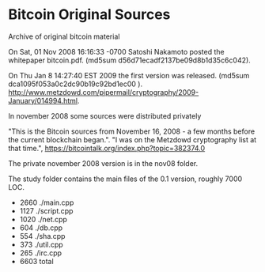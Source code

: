 # Bitcoin Original Sources

Archive of original bitcoin material

On Sat, 01 Nov 2008 16:16:33 -0700 Satoshi Nakamoto posted the whitepaper bitcoin.pdf. (md5sum d56d71ecadf2137be09d8b1d35c6c042).

On Thu Jan 8 14:27:40 EST 2009 the first version was released. (md5sum dca1095f053a0c2dc90b19c92bd1ec00 ). http://www.metzdowd.com/pipermail/cryptography/2009-January/014994.html.

In november 2008 some sources were distributed privately

"This is the Bitcoin sources from November 16, 2008 - a few months before the current blockchain began.". "I was on the Metzdowd cryptography list at that time.", https://bitcointalk.org/index.php?topic=382374.0 

The private november 2008 version is in the nov08 folder.

The study folder contains the main files of the 0.1 version, roughly 7000 LOC.

*  2660 ./main.cpp
*  1127 ./script.cpp
*  1020 ./net.cpp
*   604 ./db.cpp
*   554 ./sha.cpp
*   373 ./util.cpp
*   265 ./irc.cpp
*  6603 total
